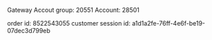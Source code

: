 Gateway
Accout group: 20551
Account: 28501

order id: 8522543055
customer session id: a1d1a2fe-76ff-4e6f-be19-07dec3d799eb